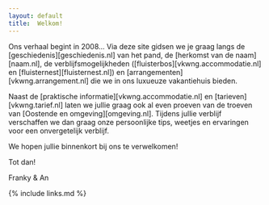 ```yaml
---
layout: default
title:  Welkom!
---
```



Ons verhaal begint in 2008... Via deze site gidsen we je graag langs de [geschiedenis][geschiedenis.nl] van het pand, de [herkomst van de naam][naam.nl], de verblijfsmogelijkheden ([fluisterbos][vkwng.accommodatie.nl] en [fluisternest][fluisternest.nl]) en [arrangementen][vkwng.arrangement.nl] die we in ons luxueuze vakantiehuis bieden.

Naast de [praktische informatie][vkwng.accommodatie.nl] en [tarieven][vkwng.tarief.nl] laten we jullie graag ook al even proeven van de troeven van [Oostende en omgeving][omgeving.nl].
Tijdens jullie verblijf verschaffen we dan graag onze persoonlijke tips, weetjes en ervaringen voor een onvergetelijk verblijf.


We hopen jullie binnenkort bij ons te verwelkomen!

Tot dan!

Franky & An

{% include links.md %}
